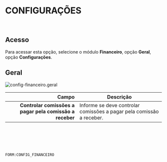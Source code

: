 # CONFIGURAÇÕES
<br>

## Acesso
Para acessar esta opção, selecione o módulo **Financeiro**, opção **Geral**, opção **Configurações**.
<br>

## Geral
![config-financeiro.geral](https://raw.githubusercontent.com/netforcews/docs-siscom/master/financeiro/imagens/config-financeiro.geral.png)

Campo | Descrição
--:|---
**Controlar comissões a pagar pela comissão a receber** | Informe se deve  controlar comissões a pagar pela comissão a receber.
<br>
<br>
<br>
<br>

```FORM:CONFIG_FINANCEIRO```
